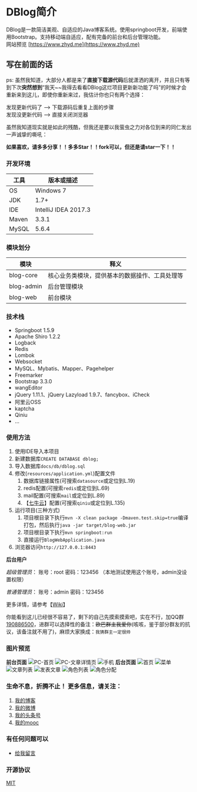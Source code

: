 # DBlog简介
DBlog是一款简洁美观、自适应的Java博客系统。使用springboot开发，前端使用Bootstrap。支持移动端自适应，配有完备的前台和后台管理功能。  
网站预览    [https://www.zhyd.me](https://www.zhyd.me)

## 写在前面的话
ps: 虽然我知道，大部分人都是来了**直接下载源代码**后就潇洒的离开，并且只有等到下次**突然想到**“我天~~我得去看看DBlog这烂项目更新新功能了吗”的时候才会重新来到这儿，即使你重新来过，我估计你也只有两个选择：    

发现更新代码了 --> 下载源码后重复上面的步骤    
发现没更新代码 --> 直接关闭浏览器

虽然我知道现实就是如此的残酷，但我还是要以我萤虫之力对各位到来的同仁发出一声诚挚的嘶吼：

**如果喜欢，请多多分享！！多多Star！！fork可以，但还是请star一下！！**


### 开发环境

| 工具    | 版本或描述                |
| ----- | -------------------- |
| OS    | Windows 7            |
| JDK   | 1.7+                 |
| IDE   | IntelliJ IDEA 2017.3 |
| Maven | 3.3.1                |
| MySQL | 5.6.4                |

### 模块划分

| 模块         | 释义                      |
| ---------- | ----------------------- |
| blog-core  | 核心业务类模块，提供基本的数据操作、工具处理等 |
| blog-admin | 后台管理模块                  |
| blog-web   | 前台模块                    |


### 技术栈

- Springboot 1.5.9
- Apache Shiro 1.2.2
- Logback
- Redis
- Lombok
- Websocket
- MySQL、Mybatis、Mapper、Pagehelper
- Freemarker
- Bootstrap 3.3.0
- wangEditor
- jQuery 1.11.1、jQuery Lazyload 1.9.7、fancybox、iCheck
- 阿里云OSS
- kaptcha
- Qiniu
- ...


### 使用方法

1. 使用IDE导入本项目
2. 新建数据库`CREATE DATABASE dblog;`
3. 导入数据库`docs/db/dblog.sql`
4. 修改(`resources/application.yml`)配置文件
   1. 数据库链接属性(可搜索`datasource`或定位到L.19) 
   2. redis配置(可搜索`redis`或定位到L.69)
   3. mail配置(可搜索`mail`或定位到L.89)
   4. 【[七牛云](http://qiniu.com)】配置(可搜索`qiniu`或定位到L.135)
5. 运行项目(三种方式)
   1. 项目根目录下执行`mvn -X clean package -Dmaven.test.skip=true`编译打包，然后执行`java -jar target/blog-web.jar`
   2. 项目根目录下执行`mvn springboot:run`
   3. 直接运行`BlogWebApplication.java`
6. 浏览器访问`http://127.0.0.1:8443`


**后台用户**

_超级管理员_： 账号：root  密码：123456  （本地测试使用这个账号，admin没设置权限）

_普通管理员_： 账号：admin  密码：123456

更多详情，请参考【[Wiki](https://gitee.com/yadong.zhang/DBlog/wikis)】


你能看到这儿已经很不容易了，剩下的自己先摸索摸索吧，实在不行，加QQ群[190886500](http://shang.qq.com/wpa/qunwpa?idkey=9f986e9b33b1de953e1ef9a96cdeec990affd0ac7855e00ff103514de2027b60)，进群可以选择性的备注：~~欧巴群主我爱你~~(咳咳，鉴于部分群友的抗议，该备注就不用了)，麻烦大家换成：`我猜群主一定很帅`

### 图片预览

**前台页面**
![PC-首页](http://cdn.zhyd.me/pc-index.png?v=1.0)
![PC-文章详情页](http://cdn.zhyd.me/pc-detail.png?v=1.0)
![手机](http://cdn.zhyd.me/m.png?v=1.0)
**后台页面**
![首页](http://cdn.zhyd.me/admin-index.png)
![菜单](http://cdn.zhyd.me/admin-menu.png)
![文章列表](http://cdn.zhyd.me/admin-articles.png)
![发表文章](http://cdn.zhyd.me/admin-article2.png)
![角色列表](http://cdn.zhyd.me/admin-role.png)
![角色分配](http://cdn.zhyd.me/admin-role2.png)


 ### 生命不息，折腾不止！ 更多信息，请关注：
 1. [我的博客](https://www.zhyd.me)
 2. [我的微博](http://weibo.com/211230415)
 3. [我的头条号](http://www.toutiao.com/c/user/3286958681/)
 4. [我的mooc](http://www.imooc.com/u/1175248/articles)

 ### 有任何问题可以
- [给我留言](https://www.zhyd.me/guestbook)


### 开源协议

 [MIT](https://gitee.com/yadong.zhang/DBlog/blob/master/LICENSE)



